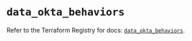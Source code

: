# `data_okta_behaviors`

Refer to the Terraform Registry for docs: [`data_okta_behaviors`](https://registry.terraform.io/providers/okta/okta/4.11.1/docs/data-sources/behaviors).
